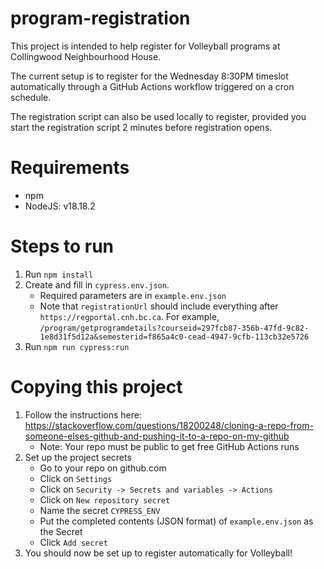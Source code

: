 # program-registration

This project is intended to help register for Volleyball programs at Collingwood Neighbourhood House.

The current setup is to register for the Wednesday 8:30PM timeslot automatically through a GitHub Actions workflow triggered on a cron schedule.

The registration script can also be used locally to register, provided you start the registration script 2 minutes before registration opens.

# Requirements

- npm
- NodeJS: v18.18.2

# Steps to run

1. Run `npm install`
2. Create and fill in `cypress.env.json`.
   - Required parameters are in `example.env.json`
   - Note that `registrationUrl` should include everything after `https://regportal.cnh.bc.ca`. For example, `/program/getprogramdetails?courseid=297fcb87-356b-47fd-9c82-1e8d31f5d12a&semesterid=f865a4c0-cead-4947-9cfb-113cb32e5726`
3. Run `npm run cypress:run`

# Copying this project

1. Follow the instructions here: https://stackoverflow.com/questions/18200248/cloning-a-repo-from-someone-elses-github-and-pushing-it-to-a-repo-on-my-github
   - Note: Your repo must be public to get free GitHub Actions runs
2. Set up the project secrets
   - Go to your repo on github.com
   - Click on `Settings`
   - Click on `Security -> Secrets and variables -> Actions`
   - Click on `New repository secret`
   - Name the secret `CYPRESS_ENV`
   - Put the completed contents (JSON format) of `example.env.json` as the Secret
   - Click `Add secret`
3. You should now be set up to register automatically for Volleyball!
